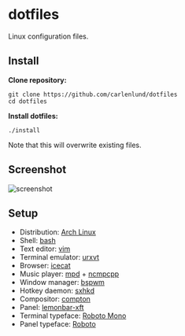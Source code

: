 # dotfiles

Linux configuration files.

## Install

**Clone repository:**

    git clone https://github.com/carlenlund/dotfiles
    cd dotfiles

**Install dotfiles:**

    ./install

Note that this will overwrite existing files.

## Screenshot

![screenshot](http://i.imgur.com/ebLz1vX.png)

## Setup

- Distribution: [Arch Linux](http://www.archlinux.org)
- Shell: [bash](http://www.gnu.org/software/bash)
- Text editor: [vim](http://vim.org)
- Terminal emulator: [urxvt](http://software.schmorp.de/pkg/rxvt-unicode.html)
- Browser: [icecat](http://www.gnu.org/software/icecat)
- Music player: [mpd](http://www.musicpd.org) + [ncmpcpp](http://github.com/arybczak/ncmpcpp)
- Window manager: [bspwm](http://github.com/baskerville/bspwm)
- Hotkey daemon: [sxhkd](http://github.com/baskerville/sxhkd)
- Compositor: [compton](http://github.com/chjj/compton)
- Panel: [lemonbar-xft](http://github.com/krypt-n/bar)
- Terminal typeface: [Roboto Mono](http://github.com/google/fonts)
- Panel typeface: [Roboto](http://github.com/google/fonts)
